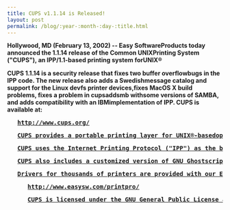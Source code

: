 ```yaml
---
title: CUPS v1.1.14 is Released!
layout: post
permalink: /blog/:year-:month-:day-:title.html
---
```


<P><B>Hollywood, MD (February 13, 2002) -- Easy SoftwareProducts today announced the 1.1.14 release of the Common UNIXPrinting System ("CUPS"), an IPP/1.1-based printing system forUNIX®<P>CUPS 1.1.14 is a security release that fixes two buffer overflowbugs in the IPP code. The new release also adds a Swedishmessage catalog and support for the Linux devfs printer devices,fixes MacOS X build problems, fixes a problem in cupsaddsmb withsome versions of SAMBA, and adds compatibility with an IBMimplementation of IPP. CUPS is available at:<UL><PRE><A HREF="http://www.cups.org/">http://www.cups.org/<P>CUPS provides a portable printing layer for UNIX®-basedoperating systems. It has been developed by<A HREF="http://www.easysw.com/">Easy Software Products topromote a standard printing solution for all UNIX vendors andusers. CUPS provides the System V and Berkeley command-lineinterfaces.<P>CUPS uses the Internet Printing Protocol ("IPP") as the basisfor managing print jobs and queues. The Line Printer Daemon("LPD") Server Message Block ("SMB"), and AppSocket (a.k.a.JetDirect) protocols are also supported with reducedfunctionality. CUPS adds network printer browsing and PostScriptPrinter Description ("PPD") based printing options to supportreal-world printing under UNIX.<P>CUPS also includes a customized version of GNU Ghostscript(currently based off GNU Ghostscript 5.50) and an image file RIPthat are used to support non-PostScript printers. Sample driversfor Dymo, EPSON, HP, and OKIDATA printers are included that usethese filters.<P>Drivers for thousands of printers are provided with our ESPPrint Pro software, available at:<UL><PRE><A HREF="http://www.easysw.com/printpro/">http://www.easysw.com/printpro/<P>CUPS is licensed under the GNU General Public License and GNULibrary General Public License.  Please contact<A HREF="mailto:info@easysw.com">Easy Software Products forcommercial support and "binary distribution" rights.
